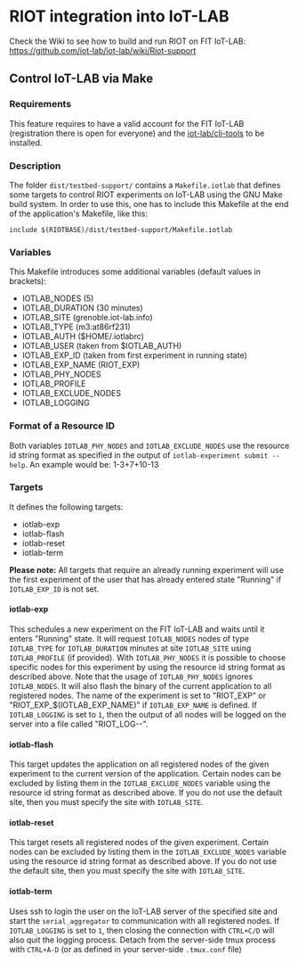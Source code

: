 # RIOT integration into IoT-LAB

Check the Wiki to see how to build and run RIOT on FIT IoT-LAB:
https://github.com/iot-lab/iot-lab/wiki/Riot-support

## Control IoT-LAB via Make

### Requirements

This feature requires to have a valid account for the FIT IoT-LAB
(registration there is open for everyone) and the
[iot-lab/cli-tools](https://github.com/iot-lab/cli-tools) to be installed.

### Description

The folder `dist/testbed-support/` contains a `Makefile.iotlab` that defines
some targets to control RIOT experiments on IoT-LAB using the GNU Make build
system. In order to use this, one has to include this Makefile at the end of
the application's Makefile, like this:
```
include $(RIOTBASE)/dist/testbed-support/Makefile.iotlab
```
### Variables

This Makefile introduces some additional variables (default values in
brackets):
 * IOTLAB_NODES (5)
 * IOTLAB_DURATION (30 minutes)
 * IOTLAB_SITE (grenoble.iot-lab.info)
 * IOTLAB_TYPE (m3:at86rf231)
 * IOTLAB_AUTH ($HOME/.iotlabrc)
 * IOTLAB_USER (taken from $IOTLAB_AUTH)
 * IOTLAB_EXP_ID (taken from first experiment in running state)
 * IOTLAB_EXP_NAME (RIOT_EXP)
 * IOTLAB_PHY_NODES
 * IOTLAB_PROFILE
 * IOTLAB_EXCLUDE_NODES
 * IOTLAB_LOGGING

### Format of a Resource ID
Both variables `IOTLAB_PHY_NODES` and `IOTLAB_EXCLUDE_NODES` use the resource id
string format as specified in the output of `iotlab-experiment submit --help`.
An example would be: 1-3+7+10-13

### Targets

It defines the following targets:
 * iotlab-exp
 * iotlab-flash
 * iotlab-reset
 * iotlab-term

**Please note:** All targets that require an already running experiment will
use the first experiment of the user that has already entered state "Running"
if `IOTLAB_EXP_ID` is not set.

#### iotlab-exp

This schedules a new experiment on the FIT IoT-LAB and waits until it enters
"Running" state. It will request `IOTLAB_NODES` nodes of type `IOTLAB_TYPE`
for `IOTLAB_DURATION` minutes at site `IOTLAB_SITE` using `IOTLAB_PROFILE`
(if provided). With `IOTLAB_PHY_NODES` it is possible to choose specific nodes
for this experiment by using the resource id string format as described above.
Note that the usage of `IOTLAB_PHY_NODES` ignores `IOTLAB_NODES`. It will also flash the
binary of the current application to all registered nodes. The name of the
experiment is set to "RIOT_EXP" or "RIOT_EXP_$(IOTLAB_EXP_NAME)"
if `IOTLAB_EXP_NAME` is defined.
If `IOTLAB_LOGGING` is set to `1`, then the output of all nodes will be logged on the server
into a file called "RIOT_LOG-<EXPNAME>-<EXPID>".

#### iotlab-flash

This target updates the application on all registered nodes of the given
experiment to the current version of the application.
Certain nodes can be excluded by listing them in the `IOTLAB_EXCLUDE_NODES` variable
using the resource id string format as described above. If you do not use the default site,
then you must specify the site with `IOTLAB_SITE`.

#### iotlab-reset

This target resets all registered nodes of the given experiment.
Certain nodes can be excluded by listing them in the `IOTLAB_EXCLUDE_NODES` variable
using the resource id string format as described above. If you do not use the default site,
then you must specify the site with `IOTLAB_SITE`.

#### iotlab-term

Uses ssh to login the user on the IoT-LAB server of the specified site and
start the `serial_aggregator` to communication with all registered nodes.
If `IOTLAB_LOGGING` is set to `1`, then closing the connection with `CTRL+C/D` will also quit
the logging process. Detach from the server-side tmux process with `CTRL+A-D`
(or as defined in your server-side `.tmux.conf` file)
